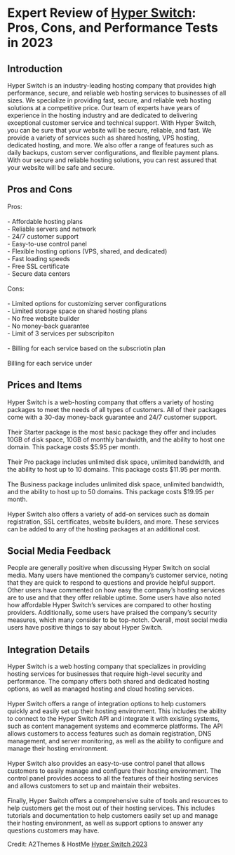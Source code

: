 <h1>Expert Review of <a href="https://a2themes.com/hyper-switch-reviews">Hyper Switch</a>: Pros, Cons, and Performance Tests in 2023</h1>
<h2>Introduction</h2>
Hyper Switch is an industry-leading hosting company that provides high performance, secure, and reliable web hosting services to businesses of all sizes. We specialize in providing fast, secure, and reliable web hosting solutions at a competitive price. Our team of experts have years of experience in the hosting industry and are dedicated to delivering exceptional customer service and technical support. With Hyper Switch, you can be sure that your website will be secure, reliable, and fast. We provide a variety of services such as shared hosting, VPS hosting, dedicated hosting, and more. We also offer a range of features such as daily backups, custom server configurations, and flexible payment plans. With our secure and reliable hosting solutions, you can rest assured that your website will be safe and secure.
<h2>Pros and Cons</h2>
Pros:<br><br>- Affordable hosting plans<br>- Reliable servers and network<br>- 24/7 customer support<br>- Easy-to-use control panel<br>- Flexible hosting options (VPS, shared, and dedicated)<br>- Fast loading speeds<br>- Free SSL certificate<br>- Secure data centers<br><br>Cons:<br><br>- Limited options for customizing server configurations<br>- Limited storage space on shared hosting plans<br>- No free website builder<br>- No money-back guarantee<br>- Limit of 3 services per subscripiton<br><br>- Billing for each service based on the subscriotin plan<br><br>Billing for each service under
<h2>Prices and Items</h2>
Hyper Switch is a web-hosting company that offers a variety of hosting packages to meet the needs of all types of customers. All of their packages come with a 30-day money-back guarantee and 24/7 customer support. <br><br>Their Starter package is the most basic package they offer and includes 10GB of disk space, 10GB of monthly bandwidth, and the ability to host one domain. This package costs $5.95 per month. <br><br>Their Pro package includes unlimited disk space, unlimited bandwidth, and the ability to host up to 10 domains. This package costs $11.95 per month. <br><br>The Business package includes unlimited disk space, unlimited bandwidth, and the ability to host up to 50 domains. This package costs $19.95 per month. <br><br>Hyper Switch also offers a variety of add-on services such as domain registration, SSL certificates, website builders, and more. These services can be added to any of the hosting packages at an additional cost.
<h2>Social Media Feedback</h2>
People are generally positive when discussing Hyper Switch on social media. Many users have mentioned the company’s customer service, noting that they are quick to respond to questions and provide helpful support. Other users have commented on how easy the company’s hosting services are to use and that they offer reliable uptime. Some users have also noted how affordable Hyper Switch’s services are compared to other hosting providers. Additionally, some users have praised the company’s security measures, which many consider to be top-notch. Overall, most social media users have positive things to say about Hyper Switch.
<h2>Integration Details</h2>
Hyper Switch is a web hosting company that specializes in providing hosting services for businesses that require high-level security and performance. The company offers both shared and dedicated hosting options, as well as managed hosting and cloud hosting services.<br><br>Hyper Switch offers a range of integration options to help customers quickly and easily set up their hosting environment. This includes the ability to connect to the Hyper Switch API and integrate it with existing systems, such as content management systems and ecommerce platforms. The API allows customers to access features such as domain registration, DNS management, and server monitoring, as well as the ability to configure and manage their hosting environment.<br><br>Hyper Switch also provides an easy-to-use control panel that allows customers to easily manage and configure their hosting environment. The control panel provides access to all the features of their hosting services and allows customers to set up and maintain their websites.<br><br>Finally, Hyper Switch offers a comprehensive suite of tools and resources to help customers get the most out of their hosting services. This includes tutorials and documentation to help customers easily set up and manage their hosting environment, as well as support options to answer any questions customers may have.
<p>Credit: A2Themes & HostMe <a href="https://a2themes.com/hyper-switch-reviews">Hyper Switch 2023</a></p>